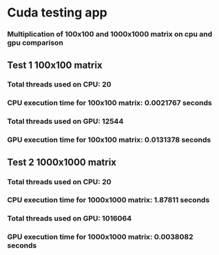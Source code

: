 # Cuda testing app
### Multiplication of 100x100 and 1000x1000 matrix on cpu and gpu comparison

## Test 1 100x100 matrix

### Total threads used on CPU: 20
### CPU execution time for 100x100 matrix: 0.0021767 seconds

### Total threads used on GPU: 12544
### GPU execution time for 100x100 matrix: 0.0131378 seconds

## Test 2 1000x1000 matrix

### Total threads used on CPU: 20
### CPU execution time for 1000x1000 matrix: 1.87811 seconds

### Total threads used on GPU: 1016064
### GPU execution time for 1000x1000 matrix: 0.0038082 seconds
